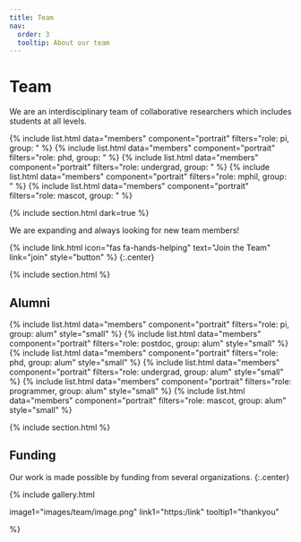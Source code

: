 ```yaml
---
title: Team
nav:
  order: 3
  tooltip: About our team
---
```


# <i class="fas fa-users"></i>Team

We are an interdisciplinary team of collaborative researchers which includes students at all levels. 

{% include list.html data="members" component="portrait" filters="role: pi, group: " %}
{% include list.html data="members" component="portrait" filters="role: phd, group: " %}
{% include list.html data="members" component="portrait" filters="role: undergrad, group: " %}
{% include list.html data="members" component="portrait" filters="role: mphil, group: " %}
{% include list.html data="members" component="portrait" filters="role: mascot, group: " %}

{% include section.html dark=true %}

We are expanding and always looking for new team members! 

{%
  include link.html
  icon="fas fa-hands-helping"
  text="Join the Team"
  link="join"
  style="button"
%}
{:.center}

{% include section.html %}

## Alumni

{% include list.html data="members" component="portrait" filters="role: pi, group: alum" style="small" %}
{% include list.html data="members" component="portrait" filters="role: postdoc, group: alum" style="small" %}
{% include list.html data="members" component="portrait" filters="role: phd, group: alum" style="small" %}
{% include list.html data="members" component="portrait" filters="role: undergrad, group: alum" style="small" %}
{% include list.html data="members" component="portrait" filters="role: programmer, group: alum" style="small" %}
{% include list.html data="members" component="portrait" filters="role: mascot, group: alum" style="small" %}

{% include section.html %}

## Funding

Our work is made possible by funding from several organizations.
{:.center}

{%
  include gallery.html

  image1="images/team/image.png"
  link1="https:/link"
  tooltip1="thankyou"

 %}

